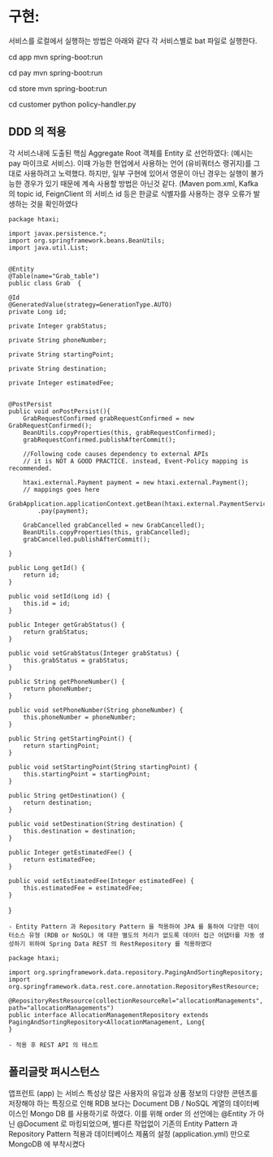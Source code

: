 # 구현:

서비스를 로컬에서 실행하는 방법은 아래와 같다 
각 서비스별로 bat 파일로 실행한다. 

cd app
mvn spring-boot:run

cd pay
mvn spring-boot:run 

cd store
mvn spring-boot:run  

cd customer
python policy-handler.py 


## DDD 의 적용
각 서비스내에 도출된 핵심 Aggregate Root 객체를 Entity 로 선언하였다: (예시는 pay 마이크로 서비스). 이때 가능한 현업에서 사용하는 언어 (유비쿼터스 랭귀지)를 그대로 사용하려고 노력했다. 하지만, 일부 구현에 있어서 영문이 아닌 경우는 실행이 불가능한 경우가 있기 때문에 계속 사용할 방법은 아닌것 같다. (Maven pom.xml, Kafka의 topic id, FeignClient 의 서비스 id 등은 한글로 식별자를 사용하는 경우 오류가 발생하는 것을 확인하였다

    package htaxi;

    import javax.persistence.*;
    import org.springframework.beans.BeanUtils;
    import java.util.List;


    @Entity
    @Table(name="Grab_table")
    public class Grab  {

    @Id
    @GeneratedValue(strategy=GenerationType.AUTO)
    private Long id;

    private Integer grabStatus;

    private String phoneNumber;

    private String startingPoint;

    private String destination;

    private Integer estimatedFee;


    @PostPersist
    public void onPostPersist(){
        GrabRequestConfirmed grabRequestConfirmed = new GrabRequestConfirmed();
        BeanUtils.copyProperties(this, grabRequestConfirmed);
        grabRequestConfirmed.publishAfterCommit();

        //Following code causes dependency to external APIs
        // it is NOT A GOOD PRACTICE. instead, Event-Policy mapping is recommended.

        htaxi.external.Payment payment = new htaxi.external.Payment();
        // mappings goes here
        GrabApplication.applicationContext.getBean(htaxi.external.PaymentService.class)
            .pay(payment);

        GrabCancelled grabCancelled = new GrabCancelled();
        BeanUtils.copyProperties(this, grabCancelled);
        grabCancelled.publishAfterCommit();

    }

    public Long getId() {
        return id;
    }

    public void setId(Long id) {
        this.id = id;
    }
    
    public Integer getGrabStatus() {
        return grabStatus;
    }

    public void setGrabStatus(Integer grabStatus) {
        this.grabStatus = grabStatus;
    }
    
    public String getPhoneNumber() {
        return phoneNumber;
    }

    public void setPhoneNumber(String phoneNumber) {
        this.phoneNumber = phoneNumber;
    }
    
    public String getStartingPoint() {
        return startingPoint;
    }

    public void setStartingPoint(String startingPoint) {
        this.startingPoint = startingPoint;
    }
    
    public String getDestination() {
        return destination;
    }

    public void setDestination(String destination) {
        this.destination = destination;
    }
    
    public Integer getEstimatedFee() {
        return estimatedFee;
    }

    public void setEstimatedFee(Integer estimatedFee) {
        this.estimatedFee = estimatedFee;
    }
    



}



```
- Entity Pattern 과 Repository Pattern 을 적용하여 JPA 를 통하여 다양한 데이터소스 유형 (RDB or NoSQL) 에 대한 별도의 처리가 없도록 데이터 접근 어댑터를 자동 생성하기 위하여 Spring Data REST 의 RestRepository 를 적용하였다
```
    package htaxi;

    import org.springframework.data.repository.PagingAndSortingRepository;
    import org.springframework.data.rest.core.annotation.RepositoryRestResource;

    @RepositoryRestResource(collectionResourceRel="allocationManagements", path="allocationManagements")
    public interface AllocationManagementRepository extends PagingAndSortingRepository<AllocationManagement, Long{
    }

```
- 적용 후 REST API 의 테스트
```




## 폴리글랏 퍼시스턴스

앱프런트 (app) 는 서비스 특성상 많은 사용자의 유입과 상품 정보의 다양한 콘텐츠를 저장해야 하는 특징으로 인해 RDB 보다는 Document DB / NoSQL 계열의 데이터베이스인 Mongo DB 를 사용하기로 하였다. 이를 위해 order 의 선언에는 @Entity 가 아닌 @Document 로 마킹되었으며, 별다른 작업없이 기존의 Entity Pattern 과 Repository Pattern 적용과 데이터베이스 제품의 설정 (application.yml) 만으로 MongoDB 에 부착시켰다

```
